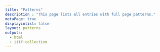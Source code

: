 ```yaml
---
title: "Patterns"
description : "This page lists all entries with full page patterns."
metaPage: true
displayinlist: false
layout: patterns
outputs:
  - html
  - iiif-collection
---
```

